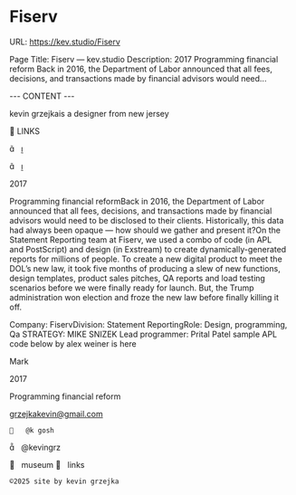 # Fiserv

URL: https://kev.studio/Fiserv

Page Title: Fiserv — kev.studio
Description: 2017 Programming financial reform Back in 2016, the Department of Labor announced that all fees, decisions, and transactions made by financial advisors would need...

--- CONTENT ---

kevin grzejkais a designer from new jersey


	



 



	
	
︎ LINKS

︎︎︎   ︎︎︎

︎︎︎   ︎︎︎

2017
	
Programming financial reformBack in 2016, the Department of Labor announced that all fees, decisions, and transactions made by financial advisors would need to be disclosed to their clients. Historically, this data had always been opaque — how should we gather and present it?On the Statement Reporting team at Fiserv, we used a combo of code (in APL and PostScript) and design (in Exstream) to create dynamically-generated reports for millions of people. 
To create a new digital product to meet the DOL’s new law, it took five months of producing a slew of new functions, design templates, product sales pitches, QA reports and load testing scenarios before we were finally ready for launch.
But, the Trump administration won election and froze the new law before finally killing it off. 

Company: FiservDivision: Statement ReportingRole: Design, programming, Qa
STRATEGY: MIKE SNIZEK
Lead programmer: Prital Patel
sample APL code below by alex weiner is here


	





	










	









	
	


	
	


	

	
	

	

	
	
	

				

				
 
 
  Mark

2017

Programming financial reform

grzejkakevin@gmail.com


	
	︎   @k gosh
︎   @kevingrz

	
︎   museum
︎   links












	
	©2025 site by kevin grzejka

